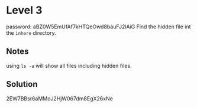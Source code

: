# Level 3
password: aBZ0W5EmUfAf7kHTQeOwd8bauFJ2lAiG
Find the hidden file int the `inhere` directory.

## Notes
using `ls -a` will show all files including hidden files.

## Solution
2EW7BBsr6aMMoJ2HjW067dm8EgX26xNe
